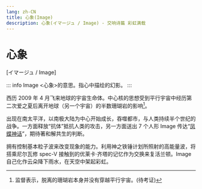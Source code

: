 ```yaml
---
lang: zh-CN
title: 心象(Image)
description: 心象(イマージュ / Image) - 交响诗篇 彩虹满载
---
```


# 心象

[イマージュ / Image]

::: info Image
<心象>的意思。指心中描绘的幻影。
:::

西历 2009 年 4 月飞来地球的宇宙生命体。中心核的思想受到平行宇宙中经历第二次爱之夏后离开地球（另一个宇宙）的半数珊瑚岩的影响[^1]。

[^1]: 监督表示，脱离的珊瑚岩本身并没有穿越平行宇宙。(待考证)

出现在南太平洋，以南极大陆为中心开始成长，吞噬都市，与人类持续半个世纪的战争。一方面释放“抗体”抵抗人类的攻击，另一方面送出 7 个人形 Image 传达“[凤蝶神话](./AGEHA_Myth.md)”，期待著和解共生的判断。

拥有控制基本粒子波来改变现象的能力。利用神之铁锤计划所照射的高能量波，将搭乘尼尔瓦修 spec-V 接触到的优莱卡·齐塔的记忆作为交换来复活兰顿。Image 自己化作云朵降下雨水，在天空中架起彩虹。
